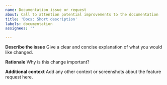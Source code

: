```yaml
---
name: Documentation issue or request
about: Call to attention potential improvements to the documentation
title: 'Docs: Short description'
labels: documentation
assignees: ''

---
```


**Describe the issue**
Give a clear and concise explanation of what you would like changed. 

**Rationale**
Why is this change important?

**Additional context**
Add any other context or screenshots about the feature request here.
